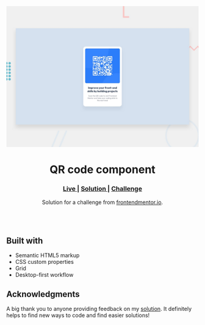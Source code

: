 <img src="https://github.com/Lina-Hamo/QR-code/blob/master/design/desktop-preview.jpg"></img>

<h1 align="center">QR code component</h1>

<div align="center">
  <h3>
    <a href="https://lina-hamo.github.io/QR-code/">
      Live
    </a>
    <span> | </span>
    <a href="">
      Solution
    </a>
   <span> | </span>
    <a href="https://www.frontendmentor.io/challenges/qr-code-component-iux_sIO_H/hub">
      Challenge
    </a>
  </h3>
</div>
<div align="center">
   Solution for a challenge from  <a href="https://www.frontendmentor.io/" target="_blank">frontendmentor.io</a>.
</div>
<br>
<br>
<br>

## Built with 

- Semantic HTML5 markup
- CSS custom properties
- Grid
- Desktop-first workflow

## Acknowledgments

A big thank you to anyone providing feedback on my <a href="">solution</a>. It definitely helps to find new ways to code and find easier solutions! 
